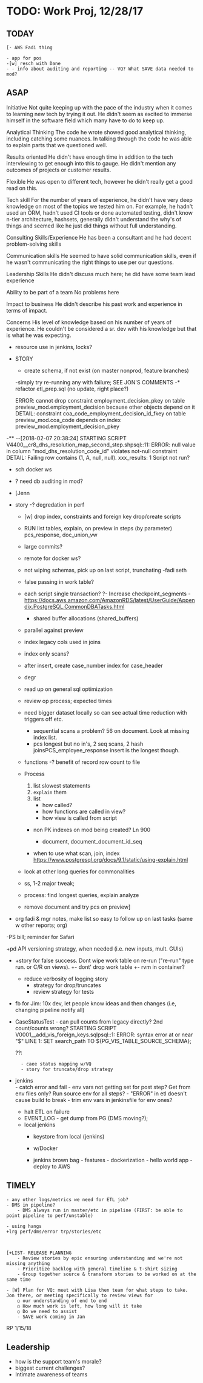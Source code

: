 # TODO: Work Proj, 12/28/17

## TODAY

    [- AWS Fadi thing

    - app for pos
    -[w] resch with Dane
    - - info about auditing and reporting -- VQ? What SAVE data needed to mod?
    
## ASAP

Initiative
Not quite keeping up with the pace of the industry when it comes to learning new tech by trying it out. He didn't seem as excited to immerse himself in the software field which many have to do to keep up. 

Analytical Thinking
The code he wrote showed good analytical thinking, including catching some nuances. In talking through the code he was able to explain parts that we questioned well. 

Results oriented
He didn't have enough time in addition to the tech interviewing to get enough into this to gauge. He didn't mention any outcomes of projects or customer results. 

Flexible
He was open to different tech, however he didn't really get a good read on this.

Tech skill
For the number of years of experience, he didn't have very deep knowledge on most of the topics we tested him on. For example, he hadn't used an ORM, hadn't used CI tools or done automated testing, didn't know n-tier architecture, hashsets, generally didn't understand the why's of things and seemed like he just did things without full understanding.

Consulting Skills/Experience
He has been a consultant and he had decent problem-solving skills

Communication skills
He seemed to have solid communication skills, even if he wasn't communicating the right things to use per our questions.

Leadership Skills
He didn't discuss much here; he did have some team lead experience 

Ability to be part of a team
No problems here

Impact to business
He didn't describe his past work and experience in terms of impact.

Concerns
His level of knowledge based on his number of years of experience. He couldn't be considered a sr. dev with his knowledge but that is what he was expecting. 



- resource use in jenkins, locks?
- STORY

    - create schema, if not exist (on master nonprod, feature branches)

    -simply try re-running any with failure; SEE JON'S COMMENTS
    -* refactor etl_prep.sql (no update, right place?)


    ERROR:  cannot drop constraint employment_decision_pkey on table preview_mod.employment_decision because other objects depend on it
DETAIL:  constraint coa_code_employment_decision_id_fkey on table preview_mod.coa_code depends on index preview_mod.employment_decision_pkey



-**
--[2018-02-07 20:38:24] STARTING SCRIPT V4400__cr8_dhs_resolution_map_second_step.shpsql:<stdin>:11: ERROR:  null value in column "mod_dhs_resolution_code_id" violates not-null constraint
DETAIL:  Failing row contains (1, A, null, null).
xxx_results: 1
Script not run?



- sch docker ws
- ? need db auditing in mod?
- [Jenn

- story
    -? degredation in perf

    - [w] drop index, constraints and foreign key drop/create scripts
    - RUN list tables, explain, on preview in steps (by parameter)
         pcs_response, doc_union_vw
    
    - large commits?
    - remote for docker ws? 

    - not wiping schemas, pick up on last script, trunchating
    -fadi seth
    - false passing in work table?
    - each script single transaction?
    ?- Increase checkpoint_segments
        -https://docs.aws.amazon.com/AmazonRDS/latest/UserGuide/Appendix.PostgreSQL.CommonDBATasks.html
        - shared buffer allocations (shared_buffers)
    - parallel against preview
    - index legacy cols used in joins
    - index only scans?

    - after insert, create case_number index for case_header
    - degr

    - read up on general sql optimization
    - review op process; expected times
    - need bigger dataset locally so can see actual time reduction with triggers off etc.
        - sequential scans a problem? 56 on document. Look at missing index list.     
        - pcs longest but no in's, 2 seq scans, 2 hash joinsPCS_employee_response insert is the longest though.
    
    - functions
    -? benefit of record row count to file
    
    - Process
        1. list slowest statements
        1. `explain` them
        1. list
            - how called?
            - how functions are called in view?
            - how view is called from script
        - non PK indexes on mod being created? Ln 900
            - document, document_document_id_seq
    
        - when to use what scan, join, index
        https://www.postgresql.org/docs/9.1/static/using-explain.html

    - look at other long queries for commonalities
    - ss, 1-2 major tweak;
    - process: find longest queries, explain analyze
    - remove document and try pcs on preview]


- org fadi & mgr notes, make list so easy to follow up on last tasks (same w other reports; org)


-PS bill; reminder for Safari
    
+pd API versioning strategy, when needed (i.e. new inputs, mult. GUIs)


- +story for false success. Dont wipe work table on re-run ("re-run" type run. or C/R on views).
    +- dont' drop work table
    +- rvm in container?
    - reduce verbosity of logging story
        - strategy for drop/truncates
        - review strategy for tests
    






- fb for Jim: 10x dev, let people know ideas and then changes (i.e, changing pipeline notify all)

    
    

- CaseStatusTest - can pull counts from legacy directly? 2nd count/counts wrong?
    STARTING SCRIPT V0001__add_vis_foreign_keys.sqlpsql:<stdin>:1: ERROR:  syntax error at or near "$"
LINE 1: SET search_path TO ${PG_VIS_TABLE_SOURCE_SCHEMA};

    ??:

        - caee status mapping w/VQ
        - story for truncate/drop strategy

- jenkins   
        - catch error and fail
        - env vars not getting set for post step? Get from env files only? Run source env for all steps?
        - "ERROR" in etl doesn't cause build to break
        - trim env vars in jenkinsfile for env ones?
    - halt ETL on failure
    - EVENT_LOG - get dump from PG (DMS moving?); 
    - local jenkins
        - keystore from local (jenkins)

        - w/Docker
        - jenkins brown bag
                - features
                    - dockerization
                - hello world app
                    - deploy to AWS


## TIMELY

    - any other logs/metrics we need for ETL job?
    - DMS in pipeline?
        - DMS always run in master/etc in pipeline (FIRST: be able to point pipeline to perf/unstable)

    - using hangs
    +lrg perf/dms/error trp/stories/etc

    

    [+LIST- RELEASE PLANNING
        - Review stories by epic ensuring understanding and we're not missing anything
        - Prioritize backlog with general timeline & t-shirt sizing
        - Group together source & transform stories to be worked on at the same time

    - [W] Plan for VQ: meet with Lisa then team for what steps to take. Jon there, or meeting specifically to review views for 
        ○ our understanding of end to end
        ○ How much work is left, how long will it take
        ○ Do we need to assist
        - SAVE work coming in Jan



RP 1/15/18


## Leadership

- how is the support team's morale?
- biggest current challenges?
- Intimate awareness of teams